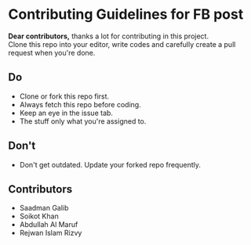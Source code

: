 # Contributing Guidelines for FB post
**Dear contributors,** thanks a lot for contributing in this project. <br/>
Clone this repo into your editor, write codes and carefully create a pull request when you're done.

## Do
* Clone or fork this repo first.
* Always fetch this repo before coding.
* Keep an eye in the issue tab.
* The stuff only what you're assigned to.

## Don't
* Don't get outdated. Update your forked repo frequently.

## Contributors
* Saadman Galib
* Soikot Khan
* Abdullah Al Maruf
* Rejwan Islam Rizvy
